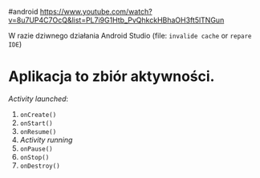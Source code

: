#android 
https://www.youtube.com/watch?v=8u7UP4C7OcQ&list=PL7i9G1Htb_PvQhkckHBhaOH3ft5lTNGun

W razie dziwnego działania Android Studio (file: `invalide cache` or `repare IDE`)


# Aplikacja to zbiór aktywności.
*Activity launched*:
1. `onCreate()`
2. `onStart()`
3. `onResume()`
4. *Activity running*
5. `onPause()`
6. `onStop()`
7. `onDestroy()`














